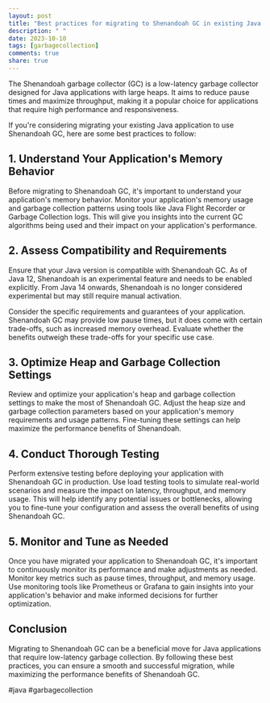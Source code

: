 ```yaml
---
layout: post
title: "Best practices for migrating to Shenandoah GC in existing Java applications"
description: " "
date: 2023-10-10
tags: [garbagecollection]
comments: true
share: true
---
```


The Shenandoah garbage collector (GC) is a low-latency garbage collector designed for Java applications with large heaps. It aims to reduce pause times and maximize throughput, making it a popular choice for applications that require high performance and responsiveness. 

If you're considering migrating your existing Java application to use Shenandoah GC, here are some best practices to follow:

## 1. Understand Your Application's Memory Behavior

Before migrating to Shenandoah GC, it's important to understand your application's memory behavior. Monitor your application's memory usage and garbage collection patterns using tools like Java Flight Recorder or Garbage Collection logs. This will give you insights into the current GC algorithms being used and their impact on your application's performance.

## 2. Assess Compatibility and Requirements

Ensure that your Java version is compatible with Shenandoah GC. As of Java 12, Shenandoah is an experimental feature and needs to be enabled explicitly. From Java 14 onwards, Shenandoah is no longer considered experimental but may still require manual activation.

Consider the specific requirements and guarantees of your application. Shenandoah GC may provide low pause times, but it does come with certain trade-offs, such as increased memory overhead. Evaluate whether the benefits outweigh these trade-offs for your specific use case.

## 3. Optimize Heap and Garbage Collection Settings

Review and optimize your application's heap and garbage collection settings to make the most of Shenandoah GC. Adjust the heap size and garbage collection parameters based on your application's memory requirements and usage patterns. Fine-tuning these settings can help maximize the performance benefits of Shenandoah.

## 4. Conduct Thorough Testing

Perform extensive testing before deploying your application with Shenandoah GC in production. Use load testing tools to simulate real-world scenarios and measure the impact on latency, throughput, and memory usage. This will help identify any potential issues or bottlenecks, allowing you to fine-tune your configuration and assess the overall benefits of using Shenandoah GC.

## 5. Monitor and Tune as Needed

Once you have migrated your application to Shenandoah GC, it's important to continuously monitor its performance and make adjustments as needed. Monitor key metrics such as pause times, throughput, and memory usage. Use monitoring tools like Prometheus or Grafana to gain insights into your application's behavior and make informed decisions for further optimization.

## Conclusion

Migrating to Shenandoah GC can be a beneficial move for Java applications that require low-latency garbage collection. By following these best practices, you can ensure a smooth and successful migration, while maximizing the performance benefits of Shenandoah GC.

#java #garbagecollection